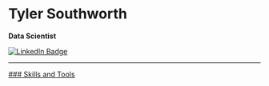 # Tyler Southworth
**Data Scientist**
<div id="badges">
  <a href="https://www.linkedin.com/in/southworth-tyler/">
  <img src="https://img.shields.io/badge/LinkedIn-blue?style=for-the-badge&logo=linkedin&logoColor=white" alt="LinkedIn Badge"/>
</div>

<hr></hr>
### Skills and Tools

<!-- <img src="https://komarev.com/ghpvc/?username=tlsouth&style=flat-square&color=blue" alt=""/> -->
